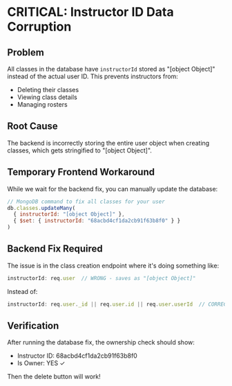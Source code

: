 # CRITICAL: Instructor ID Data Corruption

## Problem
All classes in the database have `instructorId` stored as "[object Object]" instead of the actual user ID. This prevents instructors from:
- Deleting their classes
- Viewing class details
- Managing rosters

## Root Cause
The backend is incorrectly storing the entire user object when creating classes, which gets stringified to "[object Object]".

## Temporary Frontend Workaround
While we wait for the backend fix, you can manually update the database:

```javascript
// MongoDB command to fix all classes for your user
db.classes.updateMany(
  { instructorId: "[object Object]" },
  { $set: { instructorId: "68acbd4cf1da2cb91f63b8f0" } }
)
```

## Backend Fix Required
The issue is in the class creation endpoint where it's doing something like:
```javascript
instructorId: req.user  // WRONG - saves as "[object Object]"
```

Instead of:
```javascript
instructorId: req.user._id || req.user.id || req.user.userId  // CORRECT
```

## Verification
After running the database fix, the ownership check should show:
- Instructor ID: 68acbd4cf1da2cb91f63b8f0
- Is Owner: YES ✓

Then the delete button will work!
